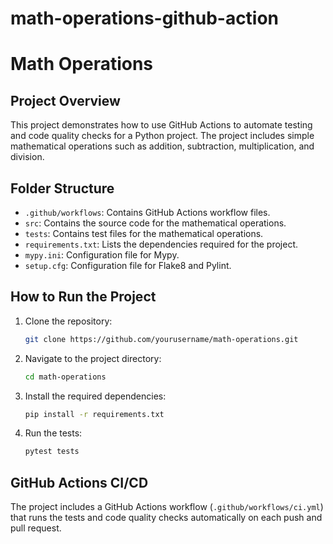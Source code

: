 # math-operations-github-action
# Math Operations

## Project Overview
This project demonstrates how to use GitHub Actions to automate testing and code quality checks for a Python project. The project includes simple mathematical operations such as addition, subtraction, multiplication, and division.

## Folder Structure
- `.github/workflows`: Contains GitHub Actions workflow files.
- `src`: Contains the source code for the mathematical operations.
- `tests`: Contains test files for the mathematical operations.
- `requirements.txt`: Lists the dependencies required for the project.
- `mypy.ini`: Configuration file for Mypy.
- `setup.cfg`: Configuration file for Flake8 and Pylint.

## How to Run the Project
1. Clone the repository:
    ```sh
    git clone https://github.com/yourusername/math-operations.git
    ```
2. Navigate to the project directory:
    ```sh
    cd math-operations
    ```
3. Install the required dependencies:
    ```sh
    pip install -r requirements.txt
    ```
4. Run the tests:
    ```sh
    pytest tests
    ```

## GitHub Actions CI/CD
The project includes a GitHub Actions workflow (`.github/workflows/ci.yml`) that runs the tests and code quality checks automatically on each push and pull request.
